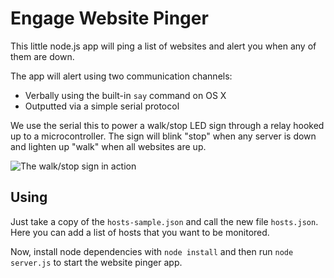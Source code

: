 # Engage Website Pinger

This little node.js app will ping a list of websites and alert you when any of them are down.

The app will alert using two communication channels:

* Verbally using the built-in `say` command on OS X
* Outputted via a simple serial protocol

We use the serial this to power a walk/stop LED sign through a relay hooked up to a microcontroller. The sign will blink "stop" when any server is down and lighten up "walk" when all websites are up.

![The walk/stop sign in action](https://raw.github.com/EngageDC/Website-Pinger/master/screenshots/walksign.gif)

## Using

Just take a copy of the `hosts-sample.json` and call the new file `hosts.json`. Here you can add a list of hosts that you want to be monitored.

Now, install node dependencies with `node install` and then run `node server.js` to start the website pinger app.
